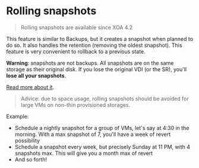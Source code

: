# Rolling snapshots

> Rolling snapshots are available since XOA 4.2

This feature is similar to Backups, but it creates a snapshot when planned to do so. It also handles the retention (removing the oldest snapshot). This feature is very convenient to rollback to a previous state.

**Warning**: snapshots are not backups. All snapshots are on the same storage as their original disk. If you lose the original VDI (or the SR), you'll **lose all your snapshots**.

[Read more about it](https://xen-orchestra.com/blog/xen-orchestra-4-2/#schedulerollingsnapshots).

> Advice: due to space usage, rolling snapshots should be avoided for large VMs on non-thin provisioned storages.

Example:

- Schedule a nightly snapshot for a group of VMs, let's say at 4:30 in the morning. With a max snapshot of 7, you'll have a week of revert possibility
- Schedule a snapshot every week, but precisely Sunday at 11 PM, with 4 snapshots max. This will give you a month max of revert
- And so forth!
